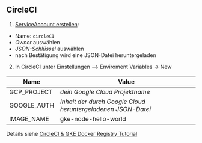 ## CircleCI

1. [ServiceAccount erstellen](https://cloud.google.com/iam/docs/creating-managing-service-accounts): 

- Name: `circleCI`
- *Owner* auswählen
- *JSON-Schlüssel* auswählen
- nach Bestätigung wird eine JSON-Datei heruntergeladen

2. In CircleCI unter Einstellungen --> Enviroment Variables -> New

| Name        | Value                                                        |
| ----------- | ------------------------------------------------------------ |
| GCP_PROJECT | *dein Google Cloud Projektname*                              |
| GOOGLE_AUTH | *Inhalt der durch Google Cloud heruntergeladenen JSON-Datei* |
| IMAGE_NAME  | gke-node-hello-world                                         |

Details siehe [CircleCI & GKE Docker Registry Tutorial](https://vsupalov.com/build-docker-image-with-circle-ci-2-push-to-google-container-registry/)

